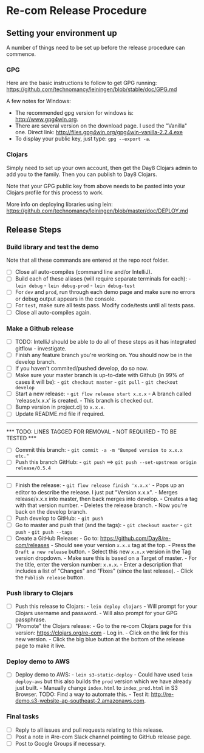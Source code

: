 # Re-com Release Procedure

## Setting your environment up

A number of things need to be set up before the release procedure can commence.

### GPG

Here are the basic instructions to follow to get GPG running: https://github.com/technomancy/leiningen/blob/stable/doc/GPG.md

A few notes for Windows:

 - The recommended gpg version for windows is: http://www.gpg4win.org.
 - There are several version on the download page. I used the "Vanilla" one. Direct link: http://files.gpg4win.org/gpg4win-vanilla-2.2.4.exe
 - To display your public key, just type: `gpg --export -a`.

### Clojars

Simply need to set up your own account, then get the Day8 Clojars admin to add you to the family. Then you can publish to Day8 Clojars.
 
Note that your GPG public key from above needs to be pasted into your Clojars profile for this process to work.

More info on deploying libraries using lein: https://github.com/technomancy/leiningen/blob/master/doc/DEPLOY.md

## Release Steps

### Build library and test the demo

Note that all these commands are entered at the repo root folder.

- [ ] Close all auto-compiles (command line and/or IntelliJ).
- [ ] Build each of these aliases (will require separate terminals for each):
       - `lein debug`
       - `lein debug-prod`
       - `lein debug-test`
- [ ] For `dev` and `prod`, run through each demo page and make sure no errors or debug output appears in the console. 
- [ ] For `test`, make sure all tests pass. Modify code/tests until all tests pass. 
- [ ] Close all auto-compiles again.

### Make a Github release

- [ ] TODO: IntelliJ should be able to do all of these steps as it has integrated gitflow - investigate.
- [ ] Finish any feature branch you're working on. You should now be in the develop branch.
- [ ] If you haven't commited/pushed develop, do so now.
- [ ] Make sure your master branch is up-to-date with Github (in 99% of cases it will be):
       - `git checkout master`
       - `git pull`
       - `git checkout develop`
- [ ] Start a new release:
       - `git flow release start x.x.x`
       - A branch called 'release/x.x.x' is created.
       - This branch is checked out.
- [ ] Bump version in project.clj to `x.x.x`.
- [ ] Update README.md file if required.

---------------------------------------------------------------------------
*** TODO: LINES TAGGED FOR REMOVAL - NOT REQUIRED - TO BE TESTED ***
- [ ] Commit this branch:
       - `git commit -a -m "Bumped version to x.x.x  etc."` 
- [ ] Push this branch GitHub:
       - `git push` ==> `git push --set-upstream origin release/0.5.4`
---------------------------------------------------------------------------

- [ ] Finish the release:
       - `git flow release finish 'x.x.x'`
       - Pops up an editor to describe the release. I just put "Version x.x.x".
       - Merges release/x.x.x into master, then back merges into develop.
       - Creates a tag with that version number.
       - Deletes the release branch.
       - Now you're back on the develop branch.
- [ ] Push develop to GitHub:
       - `git push`
- [ ] Go to master and push that (and the tags):
       - `git checkout master`
       - `git push`
       - `git push --tags`
- [ ] Create a GitHub Release:
       - Go to: https://github.com/Day8/re-com/releases
       - Should see your version `x.x.x` tag at the top.
       - Press the `Draft a new release` button.
       - Select this new `x.x.x` version in the Tag version dropdown.
       - Make sure this is based on a Target of master.
       - For the title, enter the version number: `x.x.x`.
       - Enter a description that includes a list of "Changes" and "Fixes" (since the last release).
       - Click the `Publish release` button.

### Push library to Clojars

- [ ] Push this release to Clojars:
       - `lein deploy clojars`
       - Will prompt for your Clojars username and password.
       - Will also prompt for your GPG passphrase.
- [ ] "Promote" the Clojars release:
       - Go to the re-com Clojars page for this version: https://clojars.org/re-com
       - Log in.
       - Click on the link for this new version.
       - Click the big blue button at the bottom of the release page to make it live.

### Deploy demo to AWS

- [ ] Deploy demo to AWS:
       - `lein s3-static-deploy`
       - Could have used `lein deploy-aws` but this also builds the `prod` version which we have already just built.
       - Manually change `index.html` to `index_prod.html` in S3 Browser. TODO: Find a way to automate this.
       - Test it: http://re-demo.s3-website-ap-southeast-2.amazonaws.com.

### Final tasks

- [ ] Reply to all issues and pull requests relating to this release.
- [ ] Post a note in #re-com Slack channel pointing to GitHub release page.
- [ ] Post to Google Groups if necessary.
